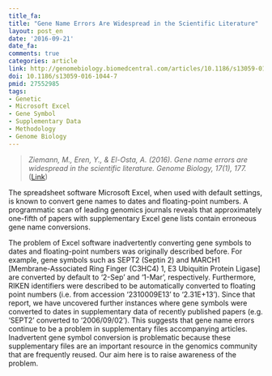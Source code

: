 ```yaml
---
title_fa:
title: "Gene Name Errors Are Widespread in the Scientific Literature"
layout: post_en
date: '2016-09-21'
date_fa:
comments: true
categories: article
link: http://genomebiology.biomedcentral.com/articles/10.1186/s13059-016-1044-7
doi: 10.1186/s13059-016-1044-7
pmid: 27552985
tags:
- Genetic
- Microsoft Excel
- Gene Symbol
- Supplementary Data
- Methodology
- Genome Biology
---
```


> *Ziemann, M., Eren, Y., & El-Osta, A. (2016). Gene name errors are widespread in the scientific literature. Genome Biology, 17(1), 177.* ([Link](http://genomebiology.biomedcentral.com/articles/10.1186/s13059-016-1044-7))


The spreadsheet software Microsoft Excel, when used with default settings, is known to convert gene names to dates and floating-point numbers. A programmatic scan of leading genomics journals reveals that approximately one-fifth of papers with supplementary Excel gene lists contain erroneous gene name conversions.


The problem of Excel software inadvertently converting gene symbols to dates and floating-point numbers was originally described before. For example, gene symbols such as SEPT2 (Septin 2) and MARCH1 [Membrane-Associated Ring Finger (C3HC4) 1, E3 Ubiquitin Protein Ligase] are converted by default to ‘2-Sep’ and ‘1-Mar’, respectively. Furthermore, RIKEN identifiers were described to be automatically converted to floating point numbers (i.e. from accession ‘2310009E13’ to ‘2.31E+13’). Since that report, we have uncovered further instances where gene symbols were converted to dates in supplementary data of recently published papers (e.g. ‘SEPT2’ converted to ‘2006/09/02’). This suggests that gene name errors continue to be a problem in supplementary files accompanying articles. Inadvertent gene symbol conversion is problematic because these supplementary files are an important resource in the genomics community that are frequently reused. Our aim here is to raise awareness of the problem.

